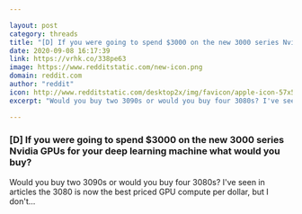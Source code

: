 ```yaml
---

layout: post
category: threads
title: "[D] If you were going to spend $3000 on the new 3000 series Nvidia GPUs for your deep learning machine what would you buy?"
date: 2020-09-08 16:17:39
link: https://vrhk.co/338pe63
image: https://www.redditstatic.com/new-icon.png
domain: reddit.com
author: "reddit"
icon: http://www.redditstatic.com/desktop2x/img/favicon/apple-icon-57x57.png
excerpt: "Would you buy two 3090s or would you buy four 3080s? I've seen in articles the 3080 is now the best priced GPU compute per dollar, but I don't..."

---
```


### [D] If you were going to spend $3000 on the new 3000 series Nvidia GPUs for your deep learning machine what would you buy?

Would you buy two 3090s or would you buy four 3080s? I've seen in articles the 3080 is now the best priced GPU compute per dollar, but I don't...